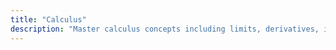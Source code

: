 ```yaml
---
title: "Calculus"
description: "Master calculus concepts including limits, derivatives, integrals, sequences, and series with detailed examples and explanations"
---
```


